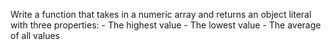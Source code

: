 Write a function that takes in a numeric array and returns an object literal with three properties: - The highest value - The lowest value - The average of all values